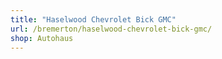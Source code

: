 ```yaml
---
title: "Haselwood Chevrolet Bick GMC"
url: /bremerton/haselwood-chevrolet-bick-gmc/
shop: Autohaus
---
```

